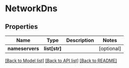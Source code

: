 # NetworkDns

## Properties
Name | Type | Description | Notes
------------ | ------------- | ------------- | -------------
**nameservers** | **list[str]** |  | [optional] 

[[Back to Model list]](../README.md#documentation-for-models) [[Back to API list]](../README.md#documentation-for-api-endpoints) [[Back to README]](../README.md)


